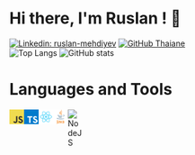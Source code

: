 # Hi there, I'm Ruslan ! 👋

[![Linkedin: ruslan-mehdiyev](https://img.shields.io/badge/-RuslanMehdiyev-blue?style=flat-square&logo=Linkedin&logoColor=white&target=_blank&linkhttps://www.linkedin.com/in/ruslan-mehdiyev-1594351aa)](https://www.linkedin.com/in/ruslan-mehdiyev/?originalSubdomain=az)
[![GitHub Thaiane](https://img.shields.io/github/followers/ruslanmehdiyev?label=follow&style=social)](https://github.com/RuslanMehdiyev)
<br>
![Top Langs](https://github-readme-stats.vercel.app/api/top-langs/?username=RuslanMehdiyev&layout=compact&theme=gotham&custom_title=Statistics)
![GitHub stats](https://github-readme-stats.vercel.app/api?username=RuslanMehdiyev&show_icons=true&theme=radical)

# Languages and Tools

<img align="left" alt="JavaScript" width="26px" src="https://raw.githubusercontent.com/github/explore/80688e429a7d4ef2fca1e82350fe8e3517d3494d/topics/javascript/javascript.png" />
<img align="left" alt="React" width="26px" src="https://raw.githubusercontent.com/github/explore/80688e429a7d4ef2fca1e82350fe8e3517d3494d/topics/typescript/typescript.png" />
<img align="left" alt="React" width="26px" src="https://raw.githubusercontent.com/github/explore/80688e429a7d4ef2fca1e82350fe8e3517d3494d/topics/react/react.png" />
<img align="left" alt="Java" width="26px" src="https://raw.githubusercontent.com/github/explore/80688e429a7d4ef2fca1e82350fe8e3517d3494d/topics/java/java.png" />
<img align="left" alt="NodeJS"  width="26px" src="https://ijs.gallerycdn.vsassets.io/extensions/ijs/reactnextjssnippets/1.6.0/1604011628777/Microsoft.VisualStudio.Services.Icons.Default" />
<img align="left" alt="Styled" width="26px" src="https://cdn.hashnode.com/res/hashnode/image/upload/jbhiqodxlyhaqogfuqwy/1486104606.png?
